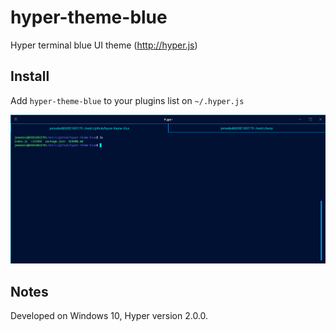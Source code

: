 # hyper-theme-blue
Hyper terminal blue UI theme (http://hyper.js)

## Install

Add `hyper-theme-blue` to your plugins list on `~/.hyper.js`

![](images/windows.png)

## Notes

Developed on Windows 10, Hyper version 2.0.0.
